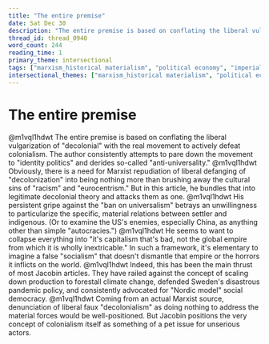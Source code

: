 ```yaml
---
title: "The entire premise"
date: Sat Dec 30
description: "The entire premise is based on conflating the liberal vulgarization of 'decolonial' with the real movement to actively defeat colonialism."
thread_id: thread_0940
word_count: 244
reading_time: 1
primary_theme: intersectional
tags: ["marxism_historical materialism", "political economy", "imperialism_colonialism", "cultural criticism", "covid_public health politics", "organizational theory"]
intersectional_themes: ["marxism_historical materialism", "political economy", "imperialism_colonialism", "cultural criticism", "covid_public health politics", "organizational theory"]
---
```


# The entire premise

@m1vql1hdwt The entire premise is based on conflating the liberal vulgarization of "decolonial" with the real movement to actively defeat colonialism. The author consistently attempts to pare down the movement to "identity politics" and derides so-called "anti-universality." @m1vql1hdwt Obviously, there is a need for Marxist repudiation of liberal defanging of "decolonization" into being nothing more than brushing away the cultural sins of "racism" and "eurocentrism." But in this article, he bundles that into legitimate decolonial theory and attacks them as one. @m1vql1hdwt His persistent gripe against the "ban on universalism" betrays an unwillingness to particularize the specific, material relations between settler and indigenous. (Or to examine the US's enemies, especially China, as anything other than simple "autocracies.") @m1vql1hdwt He seems to want to collapse everything into "it's capitalism that's bad, not the global empire from which it is wholly inextricable." In such a framework, it's elementary to imagine a false "socialism" that doesn't dismantle that empire or the horrors it inflicts on the world. @m1vql1hdwt Indeed, this has been the main thrust of most Jacobin articles. They have railed against the concept of scaling down production to forestall climate change, defended Sweden's disastrous pandemic policy, and consistently advocated for "Nordic model" social democracy. @m1vql1hdwt Coming from an actual Marxist source, denunciation of liberal faux "decolonialism" as doing nothing to address the material forces would be well-positioned. But Jacobin positions the very concept of colonialism itself as something of a pet issue for unserious actors.